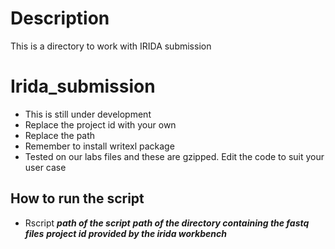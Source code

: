 # Description

This is a directory to work with IRIDA submission


# Irida_submission

- This is still under development
- Replace the project id with your own
- Replace the path
- Remember to install writexl package
- Tested on our labs files and these are gzipped. Edit the code to suit your user case

## How to run the script

- Rscript ***path of the script*** ***path of the directory containing the fastq files*** ***project id provided by the irida workbench***
